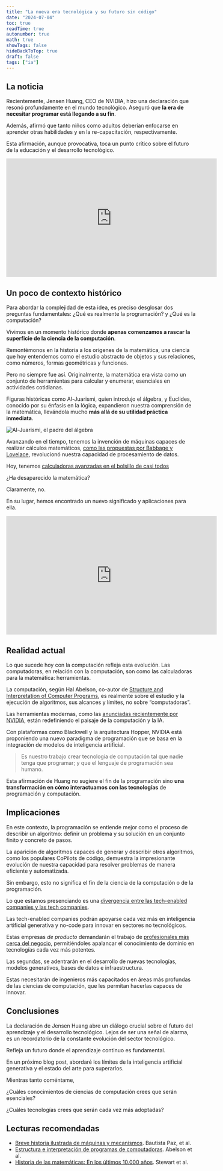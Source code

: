```yaml
---
title: "La nueva era tecnológica y su futuro sin código"
date: "2024-07-04"
toc: true
readTime: true
autonumber: true
math: true
showTags: false
hideBackToTop: true
draft: false
tags: ["ia"]
---
```


## La noticia

Recientemente, Jensen Huang, CEO de NVIDIA, hizo una declaración que resonó profundamente en el mundo tecnológico. Aseguró que **la era de necesitar programar está llegando a su fin**.

Además, afirmó que tanto niños como adultos deberían enfocarse en aprender otras habilidades y en la re-capacitación, respectivamente.

Esta afirmación, aunque provocativa, toca un punto crítico sobre el futuro de la educación y el desarrollo tecnológico.

<p style="text-align:center;">
<iframe width="560" height="315" src="https://www.youtube.com/embed/6Lcy2N3YcIs?si=xLgR8b4-_IjE2DAY" title="YouTube video player" frameborder="0" allow="accelerometer; autoplay; clipboard-write; encrypted-media; gyroscope; picture-in-picture; web-share" referrerpolicy="strict-origin-when-cross-origin" allowfullscreen></iframe>
</p>


## Un poco de contexto histórico

Para abordar la complejidad de esta idea, es preciso desglosar dos preguntas fundamentales: ¿Qué es realmente la programación? y ¿Qué es la computación?

Vivimos en un momento histórico donde **apenas comenzamos a rascar la superficie de la ciencia de la computación**.

Remontémonos en la historia a los orígenes de la matemática, una ciencia que hoy entendemos como el estudio abstracto de objetos y sus relaciones, como números, formas geométricas y funciones.

Pero no siempre fue así. Originalmente, la matemática era vista como un conjunto de herramientas para calcular y enumerar, esenciales en actividades cotidianas.

Figuras históricas como Al-Juarismi, quien introdujo el álgebra, y Euclides, conocido por su énfasis en la lógica, expandieron nuestra comprensión de la matemática, llevándola mucho **más allá de su utilidad práctica inmediata**.

![Al-Juarismi, el padre del álgebra](/2024-07-04-nueva-era-tecnologica-sin-codigo/al-juarismi.png)

Avanzando en el tiempo, tenemos la invención de máquinas capaces de realizar cálculos matemáticos, [como las propuestas por Babbage y Lovelace](https://www.themarginalian.org/2015/06/15/the-thrilling-adventures-of-lovelace-and-babbage-sydney-padua/), revolucionó nuestra capacidad de procesamiento de datos.

Hoy, tenemos [calculadoras avanzadas en el bolsillo de casi todos](https://news.un.org/es/story/2023/12/1526712)

¿Ha desaparecido la matemática?

Claramente, no.

En su lugar, hemos encontrado un nuevo significado y aplicaciones para ella.

<p style="text-align:center;">
<iframe width="560" height="315" src="https://www.youtube.com/embed/AHST5m31L3o?si=djfxGvLg_1FE56bM" title="YouTube video player" frameborder="0" allow="accelerometer; autoplay; clipboard-write; encrypted-media; gyroscope; picture-in-picture; web-share" referrerpolicy="strict-origin-when-cross-origin" allowfullscreen></iframe>
</p>

## Realidad actual

Lo que sucede hoy con la computación refleja esta evolución. Las computadoras, en relación con la computación, son como las calculadoras para la matemática: herramientas.

La computación, según Hal Abelson, co-autor de [Structure and Interpretation of Computer Programs](https://www.amazon.com/Structure-Interpretation-Computer-Programs-Engineering/dp/0262510871), es realmente sobre el estudio y la ejecución de algoritmos, sus alcances y límites, no sobre “computadoras”.

Las herramientas modernas, como las [anunciadas recientemente por NVIDIA](https://www.nvidia.com/es-la/data-center/technologies/blackwell-architecture/), están redefiniendo el paisaje de la computación y la IA.

Con plataformas como Blackwell y la arquitectura Hopper, NVIDIA está proponiendo una nuevo paradigma de programación que se basa en la integración de modelos de inteligencia artificial.

> Es nuestro trabajo crear tecnología de computación tal que nadie tenga que programar; y que el lenguaje de programación sea humano.

Esta afirmación de Huang no sugiere el fin de la programación sino **una transformación en cómo interactuamos con las tecnologías** de programación y computación.

## Implicaciones

En este contexto, la programación se entiende mejor como el proceso de describir un algoritmo: definir un problema y su solución en un conjunto finito y concreto de pasos.

La aparición de algoritmos capaces de generar y describir otros algoritmos, como los populares CoPilots de código, demuestra la impresionante evolución de nuestra capacidad para resolver problemas de manera eficiente y automatizada.

Sin embargo, esto no significa el fin de la ciencia de la computación o de la programación.

Lo que estamos presenciando es una [divergencia entre las tech-enabled companies y las tech companies](https://www.karllhughes.com/posts/high-tech-enabled#:~:text=As%20Erik%20Huberman%2C%20CEO%20of,today%20are%20tech%20enabled%20businesses.).

Las tech-enabled companies podrán apoyarse cada vez más en inteligencia artificial generativa y no-code para innovar en sectores no tecnológicos.

Estas empresas *de producto* demandarán el trabajo de [profesionales más cerca del negocio](https://posthog.com/blog/what-is-a-product-engineer), permitiéndoles apalancar el conocimiento de dominio en tecnologías cada vez más potentes.

Las segundas, se adentrarán en el desarrollo de nuevas tecnologías, modelos generativos, bases de datos e infraestructura.

Estas necesitarán de ingenieros más capacitados en áreas más profundas de las ciencias de computación, que les permitan hacerlas capaces de innovar.

## Conclusiones

La declaración de Jensen Huang abre un diálogo crucial sobre el futuro del aprendizaje y el desarrollo tecnológico. Lejos de ser una señal de alarma, es un recordatorio de la constante evolución del sector tecnológico.

Refleja un futuro donde el aprendizaje continuo es fundamental.

En un próximo blog post, abordaré los límites de la inteligencia artificial generativa y el estado del arte para superarlos.

Mientras tanto coméntame,

¿Cuáles conocimientos de ciencias de computación crees que serán esenciales?

¿Cuáles tecnologías crees que serán cada vez más adoptadas?

## Lecturas recomendadas

* [Breve historia ilustrada de máquinas y mecanismos](https://link.springer.com/book/10.1007/978-90-481-2512-8). Bautista Paz, et al.
* [Estructura e interpretación de programas de computadoras](https://www.amazon.com/Structure-Interpretation-Computer-Programs-Engineering/dp/0262510871). Abelson et al.
* [Historia de las matemáticas: En los últimos 10.000 años](https://www.amazon.com/-/es/Ian-Stewart/dp/8498923298). Stewart et al.